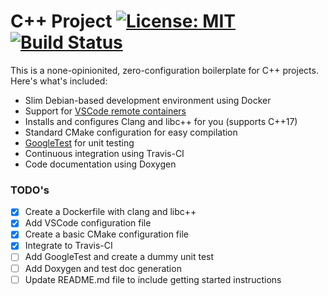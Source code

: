 # C++ Project [![License: MIT](https://img.shields.io/badge/License-MIT-blue.svg)](https://opensource.org/licenses/MIT) [![Build Status](https://travis-ci.com/shlomnissan/cpp-project.svg?branch=master)](https://travis-ci.com/shlomnissan/cpp-project)
This is a none-opinionited, zero-configuration boilerplate for C++ projects. Here's what's included:
* Slim Debian-based development environment using Docker
* Support for [VSCode remote containers](https://code.visualstudio.com/docs/remote/containers)
* Installs and configures Clang and libc++ for you (supports C++17)
* Standard CMake configuration for easy compilation
* [GoogleTest](https://github.com/google/googletest) for unit testing
* Continuous integration using Travis-CI
* Code documentation using Doxygen

### TODO's
- [x] Create a Dockerfile with clang and libc++
- [x] Add VSCode configuration file
- [x] Create a basic CMake configuration file
- [x] Integrate to Travis-CI
- [ ] Add GoogleTest and create a dummy unit test
- [ ] Add Doxygen and test doc generation
- [ ] Update README.md file to include getting started instructions

